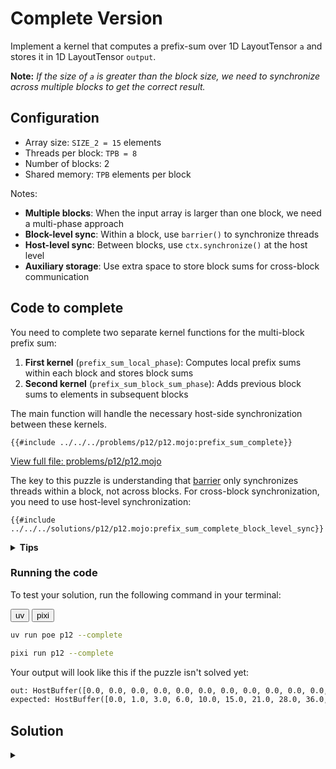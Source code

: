 # Complete Version

Implement a kernel that computes a prefix-sum over 1D LayoutTensor `a` and stores it in 1D LayoutTensor `output`.

**Note:** _If the size of `a` is greater than the block size, we need to synchronize across multiple blocks to get the correct result._

## Configuration

- Array size: `SIZE_2 = 15` elements
- Threads per block: `TPB = 8`
- Number of blocks: 2
- Shared memory: `TPB` elements per block

Notes:

- **Multiple blocks**: When the input array is larger than one block, we need a multi-phase approach
- **Block-level sync**: Within a block, use `barrier()` to synchronize threads
- **Host-level sync**: Between blocks, use `ctx.synchronize()` at the host level
- **Auxiliary storage**: Use extra space to store block sums for cross-block communication

## Code to complete

You need to complete two separate kernel functions for the multi-block prefix sum:

1. **First kernel** (`prefix_sum_local_phase`): Computes local prefix sums within each block and stores block sums
2. **Second kernel** (`prefix_sum_block_sum_phase`): Adds previous block sums to elements in subsequent blocks

The main function will handle the necessary host-side synchronization between these kernels.

```mojo
{{#include ../../../problems/p12/p12.mojo:prefix_sum_complete}}
```
<a href="{{#include ../_includes/repo_url.md}}/blob/main/problems/p12/p12.mojo" class="filename">View full file: problems/p12/p12.mojo</a>

The key to this puzzle is understanding that [barrier](https://docs.modular.com/mojo/stdlib/gpu/sync/barrier/) only synchronizes threads within a block, not across blocks. For cross-block synchronization, you need to use host-level synchronization:

```mojo
{{#include ../../../solutions/p12/p12.mojo:prefix_sum_complete_block_level_sync}}
```

<details>
<summary><strong>Tips</strong></summary>

<div class="solution-tips">

### 1. Build on the simple prefix sum

The [Simple Version](./simple.md) shows how to implement a single-block prefix sum. You'll need to extend that approach to work across multiple blocks:

```
Simple version (single block): [0,1,2,3,4,5,6,7] → [0,1,3,6,10,15,21,28]

Complete version (two blocks):
Block 0: [0,1,2,3,4,5,6,7] → [0,1,3,6,10,15,21,28]
Block 1: [8,9,10,11,12,13,14] → [8,17,27,38,50,63,77]
```

But how do we handle the second block's values? They need to include sums from the first block!

### 2. Two-phase approach

The simple prefix sum can't synchronize across blocks, so split the work:

1. **First phase**: Each block computes its own local prefix sum (just like the simple version)
2. **Second phase**: Blocks incorporate the sums from previous blocks

Remember: `barrier()` only synchronizes threads within one block. You need host-level synchronization between phases.

### 3. Extended memory strategy

Since blocks can't directly communicate, you need somewhere to store block sums:

- Allocate extra memory at the end of your output buffer
- Last thread in each block stores its final sum in this extra space
- Subsequent blocks can read these sums and add them to their elements

### 4. Key implementation insights

- **Different layouts**: Input and output may have different shapes
- **Boundary handling**: Always check `global_i < size` for array bounds
- **Thread role specialization**: Only specific threads (e.g., last thread) should store block sums
- **Two kernel synchronization**: Use `ctx.synchronize()` between kernel launches

### 5. Debugging Strategy

If you encounter issues, try visualizing the intermediate state after the first phase:
```
After first phase: [0,1,3,6,10,15,21,28, 8,17,27,38,50,63,77, ???,???]
```

Where `???` should contain your block sums that will be used in the second phase.

</div>
</details>

### Running the code

To test your solution, run the following command in your terminal:

<div class="code-tabs" data-tab-group="package-manager">
  <div class="tab-buttons">
    <button class="tab-button">uv</button>
    <button class="tab-button">pixi</button>
  </div>
  <div class="tab-content">

```bash
uv run poe p12 --complete
```

  </div>
  <div class="tab-content">

```bash
pixi run p12 --complete
```

  </div>
</div>

Your output will look like this if the puzzle isn't solved yet:
```txt
out: HostBuffer([0.0, 0.0, 0.0, 0.0, 0.0, 0.0, 0.0, 0.0, 0.0, 0.0, 0.0, 0.0, 0.0, 0.0, 0.0, 0.0, 0.0])
expected: HostBuffer([0.0, 1.0, 3.0, 6.0, 10.0, 15.0, 21.0, 28.0, 36.0, 45.0, 55.0, 66.0, 78.0, 91.0, 105.0])
```

## Solution

<details class="solution-details">
<summary></summary>

```mojo
{{#include ../../../solutions/p12/p12.mojo:prefix_sum_complete_solution}}
```

<div class="solution-explanation">

This solution implements a multi-block prefix sum using a two-kernel approach to handle an array that spans multiple thread blocks. Let's break down each aspect in detail:

## The challenge of cross-block communication

The fundamental limitation in GPU programming is that threads can only synchronize within a block using `barrier()`. When data spans multiple blocks, we face the challenge: **How do we ensure blocks can communicate their partial results to other blocks?**

### Memory layout visualization

For our test case with `SIZE_2 = 15` and `TPB = 8`:

```
Input array:  [0, 1, 2, 3, 4, 5, 6, 7, 8, 9, 10, 11, 12, 13, 14]

Block 0 processes: [0, 1, 2, 3, 4, 5, 6, 7]
Block 1 processes: [8, 9, 10, 11, 12, 13, 14] (7 valid elements)
```

We extend the output buffer to include space for block sums:

```
Extended buffer: [data values (15 elements)] + [block sums (2 elements)]
                 [0...14] + [block0_sum, block1_sum]
```

The size of this extended buffer is: `EXTENDED_SIZE = SIZE_2 + num_blocks = 15 + 2 = 17`

## Phase 1 kernel: Local prefix sums

### Race Condition Prevention in Local Phase

The local phase uses the same explicit synchronization pattern as the simple version to prevent read-write hazards:
- **Read Phase**: All threads first read the values they need into a local variable `current_val`
- **Synchronization**: `barrier()` ensures all reads complete before any writes begin
- **Write Phase**: All threads then safely write their computed values back to shared memory

This prevents race conditions that could occur when multiple threads simultaneously access the same shared memory locations during the parallel reduction.

### Step-by-step execution for Block 0

1. **Load values into shared memory**:
   ```
   shared = [0, 1, 2, 3, 4, 5, 6, 7]
   ```

2. **Iterations of parallel reduction** (\\(\log_2(TPB) = 3\\) iterations):

   **Iteration 1** (offset=1):

   **Read Phase**: Each active thread reads the value it needs:
   ```
   T₁ reads shared[0] = 0    T₅ reads shared[4] = 4
   T₂ reads shared[1] = 1    T₆ reads shared[5] = 5
   T₃ reads shared[2] = 2    T₇ reads shared[6] = 6
   T₄ reads shared[3] = 3
   ```

   **Synchronization**: `barrier()` ensures all reads complete

   **Write Phase**: Each thread adds its read value:
   ```
   shared[0] = 0              (unchanged)
   shared[1] = 1 + 0 = 1
   shared[2] = 2 + 1 = 3
   shared[3] = 3 + 2 = 5
   shared[4] = 4 + 3 = 7
   shared[5] = 5 + 4 = 9
   shared[6] = 6 + 5 = 11
   shared[7] = 7 + 6 = 13
   ```
   After barrier: `shared = [0, 1, 3, 5, 7, 9, 11, 13]`

   **Iteration 2** (offset=2):

   **Read Phase**: Each active thread reads the value it needs:
   ```
   T₂ reads shared[0] = 0    T₅ reads shared[3] = 5
   T₃ reads shared[1] = 1    T₆ reads shared[4] = 7
   T₄ reads shared[2] = 3    T₇ reads shared[5] = 9
   ```

   **Synchronization**: `barrier()` ensures all reads complete

   **Write Phase**: Each thread adds its read value:
   ```
   shared[0] = 0              (unchanged)
   shared[1] = 1              (unchanged)
   shared[2] = 3 + 0 = 3      (unchanged)
   shared[3] = 5 + 1 = 6
   shared[4] = 7 + 3 = 10
   shared[5] = 9 + 5 = 14
   shared[6] = 11 + 7 = 18
   shared[7] = 13 + 9 = 22
   ```
   After barrier: `shared = [0, 1, 3, 6, 10, 14, 18, 22]`

   **Iteration 3** (offset=4):

   **Read Phase**: Each active thread reads the value it needs:
   ```
   T₄ reads shared[0] = 0    T₆ reads shared[2] = 3
   T₅ reads shared[1] = 1    T₇ reads shared[3] = 6
   ```

   **Synchronization**: `barrier()` ensures all reads complete

   **Write Phase**: Each thread adds its read value:
   ```
   shared[0] = 0              (unchanged)
   shared[1] = 1              (unchanged)
   shared[2] = 3              (unchanged)
   shared[3] = 6              (unchanged)
   shared[4] = 10 + 0 = 10    (unchanged)
   shared[5] = 14 + 1 = 15
   shared[6] = 18 + 3 = 21
   shared[7] = 22 + 6 = 28
   ```
   After barrier: `shared = [0, 1, 3, 6, 10, 15, 21, 28]`

3. **Write local results back to global memory**:
   ```
   output[0...7] = [0, 1, 3, 6, 10, 15, 21, 28]
   ```

4. **Store block sum in auxiliary space** (only last thread):
   ```
   output[15] = 28  // at position size + block_idx.x = 15 + 0
   ```

### Step-by-step execution for Block 1

1. **Load values into shared memory**:
   ```
   shared = [8, 9, 10, 11, 12, 13, 14, uninitialized]
   ```
   Note: Thread 7 doesn't load anything since `global_i = 15 >= SIZE_2`, leaving `shared[7]` uninitialized. This is safe because Thread 7 won't participate in the final output.

2. **Iterations of parallel reduction** (\\(\log_2(TPB) = 3\\) iterations):

   Only the first 7 threads participate in meaningful computation. After all three iterations:
   ```
   shared = [8, 17, 27, 38, 50, 63, 77, uninitialized]
   ```

3. **Write local results back to global memory**:
   ```
   output[8...14] = [8, 17, 27, 38, 50, 63, 77]  // Only 7 valid outputs
   ```

4. **Store block sum in auxiliary space** (only last thread in block):
   ```
   output[16] = shared[7]  // Thread 7 (TPB-1) stores whatever is in shared[7]
   ```
   Note: Even though Thread 7 doesn't load valid input data, it still participates in the prefix sum computation within the block. The `shared[7]` position gets updated during the parallel reduction iterations, but since it started uninitialized, the final value is unpredictable. However, this doesn't affect correctness because Block 1 is the last block, so this block sum is never used in Phase 2.

After Phase 1, the output buffer contains:
```
[0, 1, 3, 6, 10, 15, 21, 28, 8, 17, 27, 38, 50, 63, 77, 28, ???]
                                                        ^   ^
                                                Block sums stored here
```
Note: The last block sum (???) is unpredictable since it's based on uninitialized memory, but this doesn't affect the final result.

## Host-device synchronization: When it's actually needed

The two kernel phases execute sequentially **without any explicit synchronization** between them:

```mojo
# Phase 1: Local prefix sums
ctx.enqueue_function[prefix_sum_local_phase[...]](...)

# Phase 2: Add block sums (automatically waits for Phase 1)
ctx.enqueue_function[prefix_sum_block_sum_phase[...]](...)
```

**Key insight**: Mojo's `DeviceContext` uses a single execution stream (CUDA stream on NVIDIA GPUs, HIP stream on AMD ROCm GPUs), which guarantees that kernel launches execute in the exact order they are enqueued. No explicit synchronization is needed between kernels.

**When `ctx.synchronize()` is needed**:

```mojo
# After both kernels complete, before reading results on host
ctx.synchronize()  # Host waits for GPU to finish

with out.map_to_host() as out_host:  # Now safe to read GPU results
    print("out:", out_host)
```

The `ctx.synchronize()` call serves its traditional purpose:
- **Host-device synchronization**: Ensures the host waits for all GPU work to complete before accessing results
- **Memory safety**: Prevents reading GPU memory before computations finish

**Execution model**: Unlike `barrier()` which synchronizes threads within a block, kernel ordering comes from Mojo's single-stream execution model, while `ctx.synchronize()` handles host-device coordination.

## Phase 2 kernel: Block sum addition

1. **Block 0**: No changes needed (it's already correct).

2. **Block 1**: Each thread adds Block 0's sum to its element:
   ```
   prev_block_sum = output[size + block_idx.x - 1] = output[15] = 28
   output[global_i] += prev_block_sum
   ```

   Block 1 values are transformed:
   ```
   Before: [8, 17, 27, 38, 50, 63, 77]
   After:  [36, 45, 55, 66, 78, 91, 105]
   ```

## Performance and optimization considerations

### Key implementation details

**Local phase synchronization pattern**: Each iteration within a block follows a strict read → sync → write pattern:
1. `var current_val: out.element_type = 0` - Initialize local variable
2. `current_val = shared[local_i - offset]` - Read phase (if conditions met)
3. `barrier()` - Explicit synchronization to prevent race conditions
4. `shared[local_i] += current_val` - Write phase (if conditions met)
5. `barrier()` - Standard synchronization before next iteration

**Cross-block synchronization**: The algorithm uses two levels of synchronization:
- **Intra-block**: `barrier()` synchronizes threads within each block during local prefix sum computation
- **Inter-block**: `ctx.synchronize()` synchronizes between kernel launches to ensure Phase 1 completes before Phase 2 begins

**Race condition prevention**: The explicit read-write separation in the local phase prevents the race condition that would occur if threads simultaneously read from and write to the same shared memory locations during parallel reduction.

1. **Work efficiency**: This implementation has \\(O(n \log n)\\) work complexity, while the sequential algorithm is \\(O(n)\\). This is a classic space-time tradeoff in parallel algorithms.

2. **Memory overhead**: The extra space for block sums is minimal (just one element per block).

This two-kernel approach is a fundamental pattern in GPU programming for algorithms that require cross-block communication. The same strategy can be applied to other parallel algorithms like radix sort, histogram calculation, and reduction operations.
</div>
</details>
